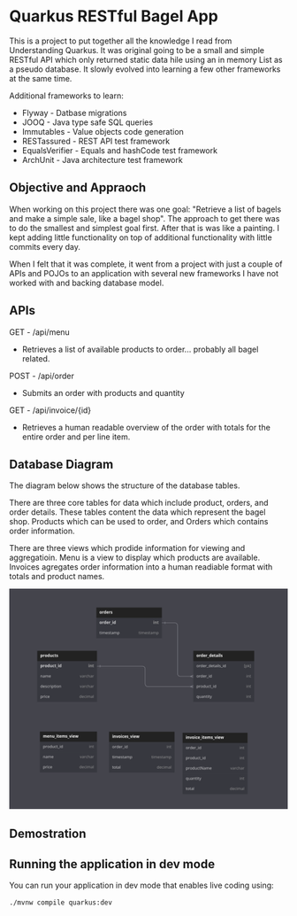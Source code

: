 # Quarkus RESTful Bagel App

This is a project to put together all the knowledge I read from Understanding Quarkus. It was original going to be a small and simple RESTful API which only returned static data hile using an in memory List as a pseudo database. It slowly evolved into learning a few other frameworks at the same time.

Additional frameworks to learn:
- Flyway - Datbase migrations
- JOOQ - Java type safe SQL queries
- Immutables - Value objects code generation
- RESTassured - REST API test framework
- EqualsVerifier - Equals and hashCode test framework
- ArchUnit - Java architecture test framework

## Objective and Appraoch

When working on this project there was one goal: "Retrieve a list of bagels and make a simple sale, like a bagel shop". The approach to get there was to do the smallest and simplest goal first. After that is was like a painting. I kept adding little functionality on top of additional functionality with little commits every day.

When I felt that it was complete, it went from a project with just a couple of APIs and POJOs to an application with several new frameworks I have not worked with and backing database model.

## APIs

GET - /api/menu
- Retrieves a list of available products to order... probably all bagel related.

POST - /api/order
- Submits an order with products and quantity

GET - /api/invoice/{id}
- Retrieves a human readable overview of the order with totals for the entire order and per line item.

## Database Diagram

The diagram below shows the structure of the database tables.

There are three core tables for data which include product, orders, and order details. These tables content the data which represent the bagel shop. Products which can be used to order, and Orders which contains order information.

There are three views which prodide information for viewing and aggregatioin. Menu is a view to display which products are available. Invoices agregates order information into a human readiable format with totals and product names.

![Diagram of RESTful Bagel Shop Database](./images/database-diagram.png)

## Demostration



## Running the application in dev mode

You can run your application in dev mode that enables live coding using:
```shell script
./mvnw compile quarkus:dev
```
